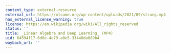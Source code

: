 ```yaml
---
content_type: external-resource
external_url: https://olsume.org/wp-content/uploads/2021/09/strang.mp4
has_external_license_warning: true
license: https://en.wikipedia.org/wiki/All_rights_reserved
status: ''
title: _Linear Algebra and Deep Learning_ (MP4)
uid: 64594f17-6d0e-4e79-a0e5-33440da889b4
wayback_url: ''
---
```

